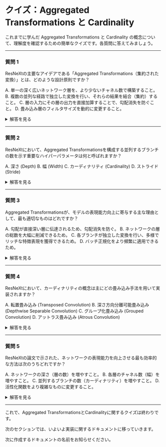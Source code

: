 # クイズ：Aggregated Transformations と Cardinality

これまでに学んだ Aggregated Transformations と Cardinality の概念について、理解度を確認するための簡単なクイズです。各質問に答えてみましょう。

---

### 質問 1

ResNeXtの主要なアイデアである「Aggregated Transformations（集約された変換）」とは、どのような設計原則ですか？

A. 単一の深く広いネットワーク層を、より少ないチャネル数で構築すること。
B. 複数の並列な経路で独立した変換を行い、それらの結果を結合（集約）すること。
C. 層の入力にその層の出力を直接加算することで、勾配消失を防ぐこと。
D. 畳み込み層のフィルタサイズを動的に変更すること。

<details>
<summary>解答を見る</summary>
<p><b>B. 複数の並列な経路で独立した変換を行い、それらの結果を結合（集約）すること。</b></p>
<p>Aggregated Transformationsは、複数の並列パスで独立した変換を行い、それらを集約するResNeXtの核心的な設計原則です。</p>
</details>

---

### 質問 2

ResNeXtにおいて、Aggregated Transformationsを構成する並列するブランチの数を示す重要なハイパーパラメータは何と呼ばれますか？

A. 深さ (Depth)
B. 幅 (Width)
C. カーディナリティ (Cardinality)
D. ストライド (Stride)

<details>
<summary>解答を見る</summary>
<p><b>C. カーディナリティ (Cardinality)</b></p>
<p>カーディナリティは、ResNeXtで導入された並列ブランチの数を表す概念です。ResNeXtの論文で、ネットワークの性能向上に最も効果的だとされた新しい次元です。</p>
</details>

---

### 質問 3

Aggregated Transformationsが、モデルの表現能力向上に寄与する主な理由として、最も適切なものはどれですか？

A. 勾配が直接深い層に伝達されるため、勾配消失を防ぐ。
B. ネットワークの層の総数を大幅に削減できるため。
C. 各ブランチが独立した変換を行い、多様でリッチな特徴表現を獲得できるため。
D. バッチ正規化をより頻繁に適用できるため。

<details>
<summary>解答を見る</summary>
<p><b>C. 各ブランチが独立した変換を行い、多様でリッチな特徴表現を獲得できるため。</b></p>
<p>複数の独立したブランチが多様な特徴を学習し、それらを集約することで表現能力が向上します。</p>
</details>

---

### 質問 4

ResNeXtにおいて、カーディナリティの概念は主にどの畳み込み手法を用いて実装されますか？

A. 転置畳み込み (Transposed Convolution)
B. 深さ方向分離可能畳み込み (Depthwise Separable Convolution)
C. グループ化畳み込み (Grouped Convolution)
D. アットラス畳み込み (Atrous Convolution)

<details>
<summary>解答を見る</summary>
<p><b>C. グループ化畳み込み (Grouped Convolution)</b></p>
<p>グループ化畳み込みは、入力チャネルを複数のグループに分割し、それぞれのグループで独立した畳み込みを行うため、カーディナリティを効果的に実装できます。</p>
</details>

---

### 質問 5

ResNeXtの論文で示された、ネットワークの表現能力を向上させる最も効率的な方法は次のうちどれですか？

A. ネットワークの深さ（層の数）を増やすこと。
B. 各層のチャネル数（幅）を増やすこと。
C. 並列するブランチの数（カーディナリティ）を増やすこと。
D. 活性化関数をより複雑なものに変更すること。

<details>
<summary>解答を見る</summary>
<p><b>C. 並列するブランチの数（カーディナリティ）を増やすこと。</b></p>
<p>ResNeXtの論文では、カーディナリティの増加が最も効率的なスケーリング方法であることが示されています。</p>
</details>

---

これで、Aggregated TransformationsとCardinalityに関するクイズは終わりです。

次のセクションでは、いよいよ実装に関するドキュメントに移っていきます。

次に作成するドキュメントの名前をお知らせください。